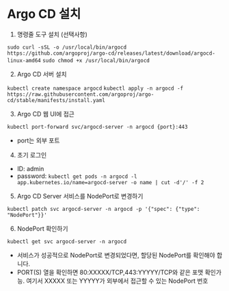 # Argo CD 설치

1. 명령줄 도구 설치 (선택사항)   

``` sudo curl -sSL -o /usr/local/bin/argocd https://github.com/argoproj/argo-cd/releases/latest/download/argocd-linux-amd64 ```
``` sudo chmod +x /usr/local/bin/argocd ```   

2. Argo CD 서버 설치   

``` kubectl create namespace argocd ```
``` kubectl apply -n argocd -f https://raw.githubusercontent.com/argoproj/argo-cd/stable/manifests/install.yaml ```

3. Argo CD 웹 UI에 접근   

``` kubectl port-forward svc/argocd-server -n argocd {port}:443 ```   
   - port는 외부 포트

4. 초기 로그인   

  - ID: admin
  - password: ``` kubectl get pods -n argocd -l app.kubernetes.io/name=argocd-server -o name | cut -d'/' -f 2 ```

5. Argo CD Server 서비스를 NodePort로 변경하기   

``` kubectl patch svc argocd-server -n argocd -p '{"spec": {"type": "NodePort"}}' ```

6. NodePort 확인하기   

``` kubectl get svc argocd-server -n argocd ```   
   - 서비스가 성공적으로 NodePort로 변경되었다면, 할당된 NodePort를 확인해야 합니다.  
   - PORT(S) 열을 확인하면 80:XXXXX/TCP,443:YYYYY/TCP와 같은 포맷 확인가능. 여기서 XXXXX 또는 YYYYY가 외부에서 접근할 수 있는 NodePort 번호
